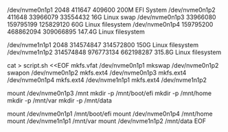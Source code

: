 /dev/nvme0n1p1      2048    411647    409600   200M EFI System
/dev/nvme0n1p2    411648  33966079  33554432    16G Linux swap
/dev/nvme0n1p3  33966080 159795199 125829120    60G Linux filesystem
/dev/nvme0n1p4 159795200 468862094 309066895 147.4G Linux filesystem

/dev/nvme1n1p1      2048 314574847 314572800   150G Linux filesystem
/dev/nvme1n1p2 314574848 976773134 662198287 315.8G Linux filesystem

cat > script.sh <<EOF
mkfs.vfat /dev/nvme0n1p1
mkswap /dev/nvme0n1p2
swapon /dev/nvme0n1p2
mkfs.ext4 /dev/nvme0n1p3
mkfs.ext4 /dev/nvme0n1p4
mkfs.ext4 /dev/nvme1n1p1
mkfs.ext4 /dev/nvme1n1p2

mount /dev/nvme0n1p3 /mnt
mkdir -p /mnt/boot/efi
mkdir -p /mnt/home
mkdir -p /mnt/var
mkdir -p /mnt/data

mount /dev/nvme0n1p1 /mnt/boot/efi
mount /dev/nvme0n1p4 /mnt/home
mount /dev/nvme1n1p1 /mnt/var
mount /dev/nvme1n1p2 /mnt/data
EOF